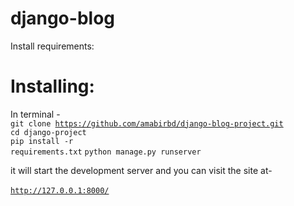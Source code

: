 # django-blog
Install requirements:<br>
 
  
  
# Installing:
In terminal - <br>
  <code>git clone https://github.com/amabirbd/django-blog-project.git</code> <br>
  <code>cd django-project</code> <br>
  <code>pip install -r requirements.txt</code>
  <code>python manage.py runserver</code> <br>
  
it will start the development server and you can visit the site at- <br>  
<code>http://127.0.0.1:8000/</code>
